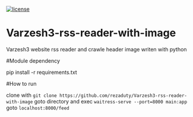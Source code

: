 [![license](https://img.shields.io/github/license/mashape/apistatus.svg)]()
# Varzesh3-rss-reader-with-image

Varzesh3 website rss reader and crawle header image writen with python

#Module dependency

pip install -r requirements.txt


#How to run

clone with ``git clone https://github.com/rezaduty/Varzesh3-rss-reader-with-image``
goto directory and exec ``waitress-serve --port=8000 main:app``
goto ``localhost:8000/feed``



